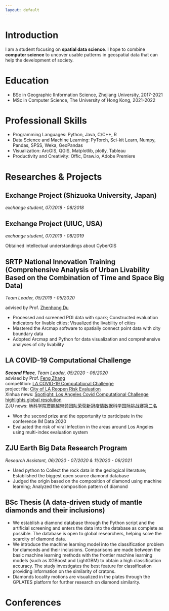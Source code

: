 ```yaml
---
layout: default
---
```

<!-- [Link to another page](./another-page.html). -->

# Introduction

I am a student focusing on **spatial data science**. I hope to combine **computer science** to uncover usable patterns in geospatial data that can help the development of society.

# Education

* BSc in Geographic IInformation Science, Zhejiang University, 2017-2021
* MSc in Computer Science, The University of Hong Kong, 2021-2022

# Professionall Skills

* Programming Languages: Python, Java, C/C++, R
* Data Science and Machine Learning: PyTorch, Sci-kit Learn, Numpy, Pandas, SPSS, Weka, GeoPandas
* Visualization: ArcGIS, QGIS, Matplotlib, plotly, Tableau
* Productivity and Creativity: Offic, Draw.io, Adobe Premiere

# Researches & Projects

## Exchange Project (Shizuoka University, Japan)
_exchange student, 07/2018 - 08/2018_
## Exchange Project (UIUC, USA)
_exchange student, 07/2019 - 08/2019_

Obtained intellectual understandings about CyberGIS
## SRTP National Innovation Training (Comprehensive Analysis of Urban Livability Based on the Combination of Time and Space Big Data)
_Team Leader, 05/2019 - 05/2020_

advised by Prof. [Zhenhong Du](https://person.zju.edu.cn/en/zhenhongzju)

* Processed and screened POI data with spark; Constructed evaluation indicators for livable cities; Visualized the livability of cities
* Mastered the Arcmap software to spatially connect point data with city boundary data
* Adopted Arcmap and Python for data visualization and comprehensive analyses of city livability


## LA COVID-19 Computational Challenge
_**Second Place**, Team Leader, 05/2020 - 06/2020_  
advised by Prof. [Feng Zhang](https://person.zju.edu.cn/en/fengzhang)  
competition: [LA COVID-19 Computational Challenge](https://grmds.org/2020challenge)  
project file: [City of LA Reopen Risk Evaluation](https://grmds.org/node/729)  
Xinhua news: [Spotlight: Los Angeles Covid Computational Challenge highlights global resolution](http://www.xinhuanet.com/english/2020-06/18/c_139147313.htm)  
ZJU news: [地科学院贾鹏越带领团队荣获新冠疫情数据科学国际挑战赛第二名](https://www.zju.edu.cn/2020/0624/c32861a2157945/page.htm)
* Won the second prize and the opportunity to participate in the conference IM Data 2020
* Evaluated the risk of viral infection in the areas around Los Angeles using multi-index evaluation system


## ZJU Earth Big Data Research Program
_Research Assistant, 06/2020 - 07/2020 & 11/2020 - 06/2021_
* Used python to Collect the rock data in the geological literature; Established the biggest open source diamond database
* Judged the origin based on the composition of diamond using machine learning; Analyzed the composition pattern of diamond


## BSc Thesis (A data-driven study of mantle diamonds and their inclusions)

* We establish a diamond database through the Python script and the artificial screening and enters the data into the database as complete as possible. The database is open to global researchers, helping solve the scarcity of diamond data.
* We introduce the machine learning model into the classification problem for diamonds and their inclusions. Comparisons are made between the basic machine learning methods with the frontier machine learning models (such as XGBoost and LightGBM) to obtain a high classification accuracy. The study investigates the best feature for classification providing information on the similarity of cratons.
* Diamonds locality motions are visualized in the plates through the GPLATES platform for further research on diamond similarity.
## 
# Conferences

